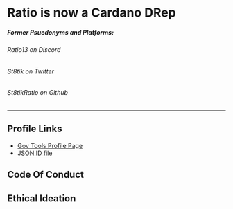 # Ratio is now a Cardano DRep

##### Former Psuedonyms and Platforms:
###### Ratio13 on Discord
###### St8tik on Twitter
###### St8tikRatio on Github

---

## Profile Links
- [Gov Tools Profile Page](https://gov.tools/connected/drep_directory/drep1zagwghdf0q2yz0ra70p6zgvmug9zns2yxefygsfn6suq5qvgqq0)
- [JSON ID file](https://github.com/st8tikratio/cardano_DRep/blob/main/Ratio%20-%20aka%20St8t.jsonld)

## Code Of Conduct


## Ethical Ideation
